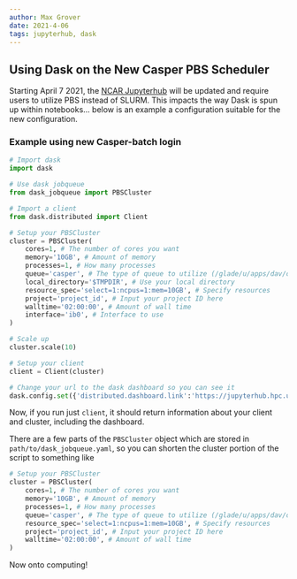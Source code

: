```yaml
---
author: Max Grover
date: 2021-4-06
tags: jupyterhub, dask
---
```

## Using Dask on the New Casper PBS Scheduler

Starting April 7 2021, the [NCAR Jupyterhub](https://jupyterhub.ucar.edu) will be updated and require users to utilize PBS instead of SLURM. This impacts the way Dask is spun up within notebooks... below is an example a configuration suitable for the new configuration.

### Example using new Casper-batch login

```python
# Import dask
import dask

# Use dask jobqueue
from dask_jobqueue import PBSCluster

# Import a client
from dask.distributed import Client

# Setup your PBSCluster
cluster = PBSCluster(
    cores=1, # The number of cores you want
    memory='10GB', # Amount of memory
    processes=1, # How many processes
    queue='casper', # The type of queue to utilize (/glade/u/apps/dav/opt/usr/bin/execcasper)
    local_directory='$TMPDIR', # Use your local directory
    resource_spec='select=1:ncpus=1:mem=10GB', # Specify resources
    project='project_id', # Input your project ID here
    walltime='02:00:00', # Amount of wall time
    interface='ib0', # Interface to use
)

# Scale up
cluster.scale(10)

# Setup your client
client = Client(cluster)

# Change your url to the dask dashboard so you can see it
dask.config.set({'distributed.dashboard.link':'https://jupyterhub.hpc.ucar.edu/stable/user/{USER}/proxy/{port}/status'})
```

Now, if you run just `client`, it should return information about your client and cluster, including the dashboard.

There are a few parts of the `PBSCluster` object which are stored in `path/to/dask_jobqueue.yaml`, so you can shorten the cluster portion of the script to something like

```python
# Setup your PBSCluster
cluster = PBSCluster(
    cores=1, # The number of cores you want
    memory='10GB', # Amount of memory
    processes=1, # How many processes
    queue='casper', # The type of queue to utilize (/glade/u/apps/dav/opt/usr/bin/execcasper)
    resource_spec='select=1:ncpus=1:mem=10GB', # Specify resources
    project='project_id', # Input your project ID here
    walltime='02:00:00', # Amount of wall time
)
```

Now onto computing!
